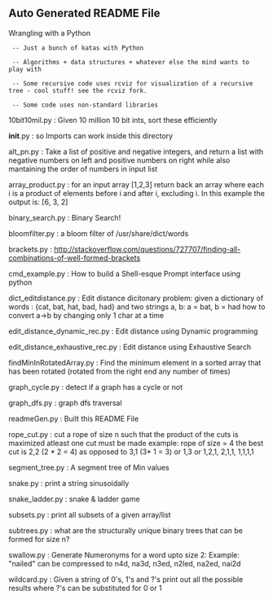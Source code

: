 
Auto Generated README File
--------------------------
Wrangling with a Python

	 -- Just a bunch of katas with Python

	 -- Algorithms + data structures + whatever else the mind wants to play with

	 -- Some recursive code uses rcviz for visualization of a recursive tree - cool stuff! see the rcviz fork.

	 -- Some code uses non-standard libraries



10bit10mil.py : Given 10 million 10 bit ints, sort these efficiently

__init__.py : so Imports can work inside this directory

alt_pn.py : Take a list of positive and negative integers, and return a list with negative numbers on left and positive numbers on right while also mantaining the order of numbers in input list

array_product.py : for an input array [1,2,3] return back an array where each i is a product of elements before i and after i, excluding i. In this example the output is: [6, 3, 2]

binary_search.py : Binary Search!

bloomfilter.py : a bloom filter of /usr/share/dict/words

brackets.py : http://stackoverflow.com/questions/727707/finding-all-combinations-of-well-formed-brackets

cmd_example.py : How to build a Shell-esque Prompt interface using python

dict_editdistance.py : Edit distance dicitonary problem: given a dictionary of words : {cat, bat, hat, bad, had} and two strings a, b: a = bat, b = had how to convert a->b by changing only 1 char at a time

edit_distance_dynamic_rec.py : Edit distance using Dynamic programming

edit_distance_exhaustive_rec.py : Edit distance using Exhaustive Search

findMinInRotatedArray.py : Find the minimum element in a sorted array that has been rotated (rotated from the right end any number of times)

graph_cycle.py : detect if a graph has a cycle or not

graph_dfs.py : graph dfs traversal

readmeGen.py : Built this README File

rope_cut.py : cut a rope of size n such that the product of the cuts is maximized atleast one cut must be made example: rope of size = 4 the best cut is 2,2 (2 * 2 = 4) as opposed to 3,1 (3* 1 = 3) or 1,3 or 1,2,1, 2,1,1, 1,1,1,1

segment_tree.py : A segment tree of Min values

snake.py : print a string sinusoidally

snake_ladder.py : snake & ladder game

subsets.py : print all subsets of a given array/list

subtrees.py : what are the structurally unique binary trees that can be formed for size n?

swallow.py : Generate Numeronyms for a word upto size 2: Example: "nailed" can be compressed to n4d, na3d, n3ed, n2led, na2ed, nai2d

wildcard.py : Given a string of 0's, 1's and ?'s print out all the possible results where ?'s can be substituted for 0 or 1

